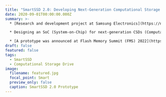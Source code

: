 ```yaml
---
title: "SmartSSD 2.0: Developing Next-Generation Computational Storage Drive <br> (2020.09 - 2021.08)"
date: 2020-09-01T00:00:00.000Z
summary: >-
  * [Research and development project at Samsung Electronics](https://news.samsung.com/global/samsung-electronics-develops-second-generation-smartssd-computational-storage-drive-with-upgraded-processing-functionality)

  * Designing an SoC (System-on-Chip) for next-generation CSDs (Computational Storage Drives)

  * [A prototype was announced at Flash Memory Summit (FMS) 2022](https://blocksandfiles.com/2022/08/08/samsung-lays-tasty-flash-eggs-at-fms-2022/)
draft: false
featured: false
tags:
  - SmartSSD
  - Computational Storage Drive
image:
  filename: featured.jpg
  focal_point: Smart
  preview_only: false
  caption: SmartSSD 2.0 Prototype
---
```

